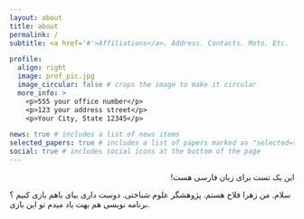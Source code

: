 ```yaml
---
layout: about
title: about
permalink: /
subtitle: <a href='#'>Affiliations</a>. Address. Contacts. Moto. Etc.

profile:
  align: right
  image: prof_pic.jpg
  image_circular: false # crops the image to make it circular
  more_info: >
    <p>555 your office number</p>
    <p>123 your address street</p>
    <p>Your City, State 12345</p>

news: true # includes a list of news items
selected_papers: true # includes a list of papers marked as "selected={true}"
social: true # includes social icons at the bottom of the page
---
```

<div dir="rtl">

این یک تست برای زبان فارسی هست!
</div>
<div dir=&quotrtl&quot>

سلام. من زهرا فلاح هستم. پژوهشگر علوم شناختی.
دوست داری بیای باهم بازی کنیم ؟ 
برنامه نویسی هم بهت یاد میدم تو این بازی.
</div>
